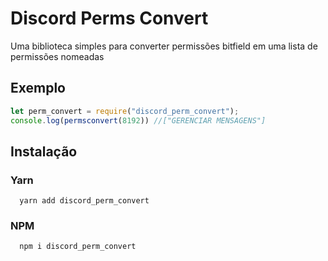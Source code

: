 
# Discord Perms Convert

Uma biblioteca simples para converter permissões bitfield em uma lista de permissões nomeadas


## Exemplo

```js
let perm_convert = require("discord_perm_convert");
console.log(permsconvert(8192)) //["GERENCIAR MENSAGENS"]  
```
## Instalação

### Yarn
```
  yarn add discord_perm_convert
```

### NPM
```sh
  npm i discord_perm_convert
```
    